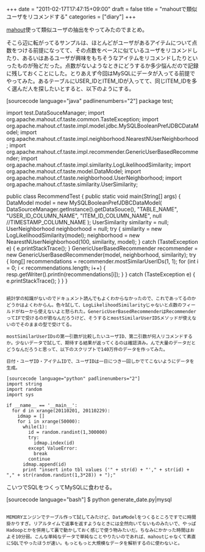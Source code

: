 +++
date = "2011-02-17T17:47:15+09:00"
draft = false
title = "mahoutで類似ユーザをリコメンドする"
categories = ["diary"]
+++

<a href="http://mahout.apache.org/">mahout</a>使って類似ユーザの抽出をやってみたのでまとめ。

そこら辺に転がってるサンプルは、ほとんどがユーザがあるアイテムについて点数をつける前提になってて、その点数をベースに似ているユーザをリコメンドしたり、あるいはあるユーザが興味をもちそうなアイテムをリコメンドしたりといったものが殆どだった。点数がないようなときにどうするか多少悩んだので記録に残しておくことにした。とりあえず今回はMySQLにデータが入ってる前提でやってみた。あるテーブルにUSER_IDとITEM_IDが入ってて、同じITEM_IDを多く選んだ人を探したいとすると、以下のようにする。

[sourcecode language="java" padlinenumbers="2"]
package test;

import test.DataSouceManager;
import org.apache.mahout.cf.taste.common.TasteException;
import org.apache.mahout.cf.taste.impl.model.jdbc.MySQLBooleanPrefJDBCDataModel;
import org.apache.mahout.cf.taste.impl.neighborhood.NearestNUserNeighborhood;
import org.apache.mahout.cf.taste.impl.recommender.GenericUserBasedRecommender;
import org.apache.mahout.cf.taste.impl.similarity.LogLikelihoodSimilarity;
import org.apache.mahout.cf.taste.model.DataModel;
import org.apache.mahout.cf.taste.neighborhood.UserNeighborhood;
import org.apache.mahout.cf.taste.similarity.UserSimilarity;

public class RecommendTest {
	public static void main(String[] args) {
		DataModel model = new MySQLBooleanPrefJDBCDataModel(
			DataSourceManager.getInstance().getDataSouce(),
			"TABLE_NAME",
			"USER_ID_COLUMN_NAME",
			"ITEM_ID_COLUMN_NAME",
			null //TIMESTAMP_COLUMN_NAME
		);
		UserSimilarity similarity = null;
		UserNeighborhood neighborhood = null;
		try {
			similarity = new LogLikelihoodSimilarity(model);
			neighborhood = new NearestNUserNeighborhood(100, similarity, model);
		} catch (TasteException e) {
			e.printStackTrace();
		}
		GenericUserBasedRecommender recommender = new GenericUserBasedRecommender(model, neighborhood, similarity);
		try {
			long[] recommendations = recommender.mostSimilarUserIDs(1, 1);
			for (int i = 0; i < recommendations.length; i++) {
				resp.getWriter().println(recommendations[i]);
			}
		} catch (TasteException e) {
			e.printStackTrace();
		}
	}
}
```

統計学の知識がないのでドキュメント読んでもよくわからなかったので、これであってるのかどうかはよくわからん。色々試して、LogLikelihoodSimilarityじゃないと点数のフィールドがねーから使えないよと怒られた。GenericUserBasedRecommenderはRecommenderってIFで受けるのが筋なんだろうけど、そうするとmostSimilarUserIDSメソッドが使えないのでそのままの型で受けてる。

mostSimilarUserIDsの第一引数が比較したいユーザID、第二引数が何人リコメンドするか。少ないデータで試して、期待する結果が返ってくるのは確認済み。んで大量のデータだとどうなんだろうと思って、以下のスクリプトで140万件のデータを作ってみた。

日付・ユーザID・アイテムIDで、ユーザIDは一日につき一回しかでてこないようにデータを生成。

[sourcecode language="python" padlinenumbers="2"]
import string
import random
import sys

if __name__ == '__main__':
  for d in xrange(20110201, 20110229):
    idmap = []
    for i in xrange(50000):
      while(1):
        id = random.randint(1,300000)
        try:
          idmap.index(id)
        except ValueError:
          break
        continue
      idmap.append(id)
      print "insert into tbl values ('" + str(d) + "'," + str(id) + "," + str(random.randint(1,3*28)) + ");"
```

こいつでSQLをつくってMySQLに食わせる。

[sourcecode language="bash"]
$ python generate_date.py|mysql
```

MEMORYエンジンでテーブル作って試してみたけど、DataModelをつくるところですでに時間掛かりすぎ。リアルタイムで返事を返すようなときには全然向いてないものみたいで、やっぱHadoopとかを併用して裏で動かしておく感じで使う物みたいだ。ちなみにかかった時間はおよそ10分弱。こんな単純なデータで単純なことやりたいのであれば、mahoutじゃなくて素直にSQLでやったほうが速い。もっともっと大規模なデータを解析するのに使わないと。
